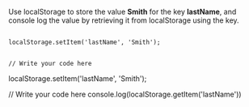 Use localStorage to store the
value **Smith** for the key **lastName**,
and console log the value by retrieving it from
localStorage using the key.

<codeblock language="javascript" type="exercise" testMode="fixedInput">
<code>
localStorage.setItem('lastName', 'Smith');

// Write your code here
</code>

<solution>
localStorage.setItem('lastName', 'Smith');

// Write your code here
console.log(localStorage.getItem('lastName'))
</solution>
</codeblock>
